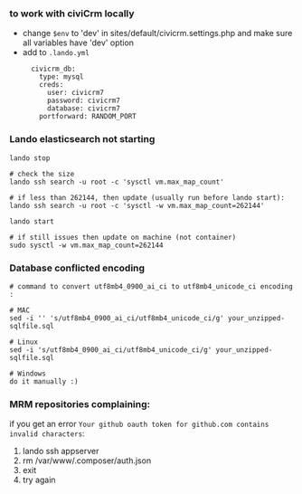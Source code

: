 ### to work with civiCrm locally
- change `$env` to 'dev' in sites/default/civicrm.settings.php and make sure all variables have 'dev' option
- add to `.lando.yml`
    ```
      civicrm_db:
        type: mysql
        creds:
          user: civicrm7
          password: civicrm7
          database: civicrm7
        portforward: RANDOM_PORT
    ```

### Lando elasticsearch not starting
```
lando stop

# check the size
lando ssh search -u root -c 'sysctl vm.max_map_count'

# if less than 262144, then update (usually run before lando start):
lando ssh search -u root -c 'sysctl -w vm.max_map_count=262144'

lando start

# if still issues then update on machine (not container)
sudo sysctl -w vm.max_map_count=262144
```

### Database conflicted encoding
```
# command to convert utf8mb4_0900_ai_ci to utf8mb4_unicode_ci encoding :

# MAC
sed -i '' 's/utf8mb4_0900_ai_ci/utf8mb4_unicode_ci/g' your_unzipped-sqlfile.sql

# Linux
sed -i 's/utf8mb4_0900_ai_ci/utf8mb4_unicode_ci/g' your_unzipped-sqlfile.sql

# Windows
do it manually :)
```

### MRM repositories complaining:
if you get an error `Your github oauth token for github.com contains invalid characters`:
1. lando ssh appserver
2. rm /var/www/.composer/auth.json
3. exit
4. try again
